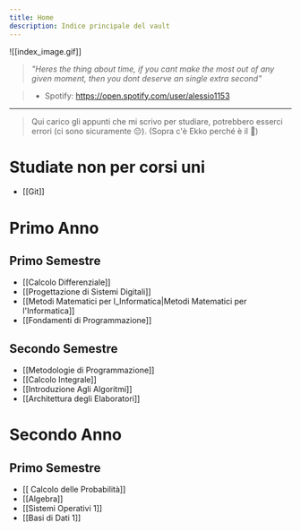 ```yaml
---
title: Home
description: Indice principale del vault
---
```

![[index_image.gif]]

> _"Heres the thing about time, if you cant make the most out of any given moment, then you dont deserve an single extra second"_

> - Spotify: https://open.spotify.com/user/alessio1153

---

> Qui carico gli appunti che mi scrivo per studiare, potrebbero esserci errori (ci sono sicuramente 😔). (Sopra c'è Ekko perché è il 🐐)

# Studiate non per corsi uni

- [[Git]]

# Primo Anno

## Primo Semestre

- [[Calcolo Differenziale]]
- [[Progettazione di Sistemi Digitali]]
- [[Metodi Matematici per l_Informatica|Metodi Matematici per l'Informatica]]
- [[Fondamenti di Programmazione]]

## Secondo Semestre

- [[Metodologie di Programmazione]]
- [[Calcolo Integrale]]
- [[Introduzione Agli Algoritmi]]
- [[Architettura degli Elaboratori]]

# Secondo Anno

## Primo Semestre

- [[ Calcolo delle Probabilità]]
- [[Algebra]]
- [[Sistemi Operativi 1]]
- [[Basi di Dati 1]]